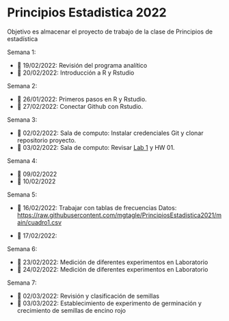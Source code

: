 # Principios Estadistica 2022
Objetivo es almacenar el proyecto de trabajo de la clase de Principios de estadística

Semana 1: 
+ :round_pushpin: 19/02/2022: Revisión del programa analítico
+ :round_pushpin: 20/02/2022: Introducción a R y Rstudio

Semana 2:  
+ :round_pushpin: 26/01/2022: Primeros pasos en R y Rstudio.
+ :round_pushpin: 27/02/2022: Conectar Github con Rstudio.

Semana 3:  
+ :round_pushpin: 02/02/2022: Sala de computo: Instalar credenciales Git y clonar repositorio proyecto.
+ :round_pushpin: 03/02/2022: Sala de computo: Revisar [Lab 1](Tareas/HW_01.R) y HW 01.

Semana 4:
+ :date: 09/02/2022
+ :date: 10/02/2022


Semana 5:
+ :round_pushpin: 16/02/2022: Trabajar con tablas de frecuencias
Datos: https://raw.githubusercontent.com/mgtagle/PrincipiosEstadistica2021/main/cuadro1.csv

+ :round_pushpin: 17/02/2022:

Semana 6:
+ :round_pushpin: 23/02/2022: Medición de diferentes experimentos en Laboratorio
+ :round_pushpin: 24/02/2022: Medición de diferentes experimentos en Laboratorio

Semana 7:
+ :round_pushpin: 02/03/2022: Revisión y clasificación de semillas
+ :round_pushpin: 03/03/2022: Establecimiento de experimento de germinación y crecimiento de semillas de encino rojo
